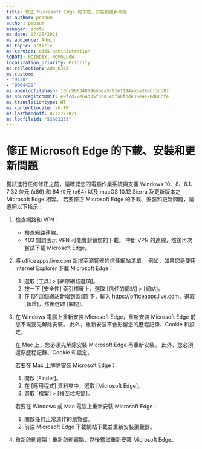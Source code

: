 ```yaml
---
title: 修正 Microsoft Edge 的下載、安裝和更新問題
ms.author: pebaum
author: pebaum
manager: scotv
ms.date: 07/26/2021
ms.audience: Admin
ms.topic: article
ms.service: o365-administration
ROBOTS: NOINDEX, NOFOLLOW
localization_priority: Priority
ms.collection: Adm_O365
ms.custom:
- "9128"
- "9004429"
ms.openlocfilehash: 10bc99634879bdbea5791ef194ab6a38ebf3db87
ms.sourcegitcommit: e9fcd72e64d35f5ba14dfa0fbde39eae20d86cfe
ms.translationtype: HT
ms.contentlocale: zh-TW
ms.lasthandoff: 07/27/2021
ms.locfileid: "53603235"
---
```

# <a name="fix-problems-with-the-download-installation-and-update-of-microsoft-edge"></a>修正 Microsoft Edge 的下載、安裝和更新問題

嘗試進行任何修正之前，請確認您的電腦作業系統與支援 Windows 10、8、8.1、7 32 位元 (x86) 和 64 位元 (x64) 以及 macOS 10.12 Sierra 及更新版本之 Microsoft Edge 相容。 若要修正 Microsoft Edge 的下載、安裝和更新問題，請遵照以下指示：

1. 檢查網路和 VPN：
    - 檢查網路連線。
    - 403 錯誤表示 VPN 可能會封鎖您的下載。 中斷 VPN 的連線，然後再次嘗試下載 Microsoft Edge。
1. 將 officeapps.live.com 新增至瀏覽器的信任網站清單。
    例如，如果您是使用 Internet Explorer 下載 Microsoft Edge：
    1. 選取 [工具] > [網際網路選項]。
    2. 按一下 [安全性] 索引標籤上，選取 [信任的網站] > [網站]。
    3. 在 [將這個網站新增到區域] 下，輸入 <https://officeapps.live.com>、選取 [新增]，然後選取 [關閉]。
1. 在 Windows 電腦上重新安裝 Microsoft Edge，重新安裝 Microsoft Edge 前您不需要先解除安裝。 此外，重新安裝不會影響您的歷程記錄、Cookie 和設定。

    在 Mac 上，您必須先解除安裝 Microsoft Edge 再重新安裝。 此外，您必須還原歷程記錄、Cookie 和設定。

    若要在 Mac 上解除安裝 Microsoft Edge：
    1. 開啟 [Finder]。
    2. 在 [應用程式] 資料夾中，選取 [Microsoft Edge]。
    3. 選取 [檔案] > [移至垃圾筒]。

    若要在 Windows 或 Mac 電腦上重新安裝 Microsoft Edge：
    1. 開啟任何正常運作的瀏覽器。
    2. 前往 Microsoft Edge 下載網站下載並重新安裝瀏覽器。
1. 重新啟動電腦：重新啟動電腦，然後嘗試重新安裝 Microsoft Edge。

